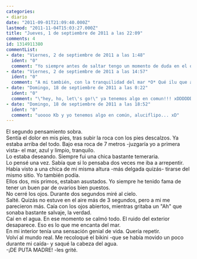 ```yaml
---
categories:
- diario
date: "2011-09-01T21:09:40.000Z"
lastmod: "2011-11-04T15:03:27.000Z"
title: "Jueves, 1 de septiembre de 2011 a las 22:09"
comments: 4
id: 1314911380
commentList:
- date: "Viernes, 2 de septiembre de 2011 a las 1:48"
  ident: "0"
  comment: "Yo siempre antes de saltar tengo un momento de duda en el que no sé si saltaré, pero siempre acabo saltando. Aunque mi grito no suele ser el \'\'Ah\'\' sino un \'\'por el poder de la bara!\'\' \'\'hey ho! let\'s go!\'\' aunque muchas veces el grito de \'\'guerra\'\' es interrumpido al sumergir la cabeza en el agua... hay un momento en el que te siente libre... hay un momento en el que pensamientos sin sentido pasan por tu cabeza... bueno al menos a mí me pasa eso."
- date: "Viernes, 2 de septiembre de 2011 a las 14:57"
  ident: "0"
  comment: "A mi también, con la tranquilidad del mar *O* Qué ilu que alguien me entienda."
- date: "Domingo, 18 de septiembre de 2011 a las 0:22"
  ident: "0"
  comment: "\"hey, ho, let\'s go!\" ya tenemos algo en comun!!! xDDDDDDDD"
- date: "Domingo, 18 de septiembre de 2011 a las 18:52"
  ident: "0"
  comment: "uoooo Kb y yo tenemos algo en común, aluciflipo... xD"
---
```


El segundo pensamiento sobra.  
Sentía el dolor en mis pies, tras subir la roca con los pies descalzos. Ya estaba arriba del todo. Bajo esa roca de 7 metros -juzgaría yo a primera vista- el mar, azul y limpio, tranquilo.  
Lo estaba deseando. Siempre fui una chica bastante temeraria.   
Lo pensé una vez. Sabía que si lo pensaba dos veces me iba a arrepentir. Había visto a una chica de mi misma altura -más delgada quizás- tirarse del mismo sitio. Yo también podía.  
Ellos dos, mis primos, estaban asustados. Yo siempre he tenido fama de tener un buen par de ovarios bien puestos.  
No cerré los ojos. Durante dos segundos miré al cielo.  
Salté. Quizás no estuve en el aire más de 3 segundos, pero a mi me parecieron más. Caía con los ojos abiertos, mientras gritaba un "Ah" que sonaba bastante salvaje, la verdad.   
Caí en el agua. En ese momento se calmó todo. El ruido del exterior desaparece. Eso es lo que me encanta del mar.  
En mi interior tenía una sensación genial de vida. Quería repetir.  
Volví al mundo real. Me recoloqué el bikini -que se había movido un poco durante mi caída- y saqué la cabeza del agua.  
-¡DE PUTA MADRE! -les grité.